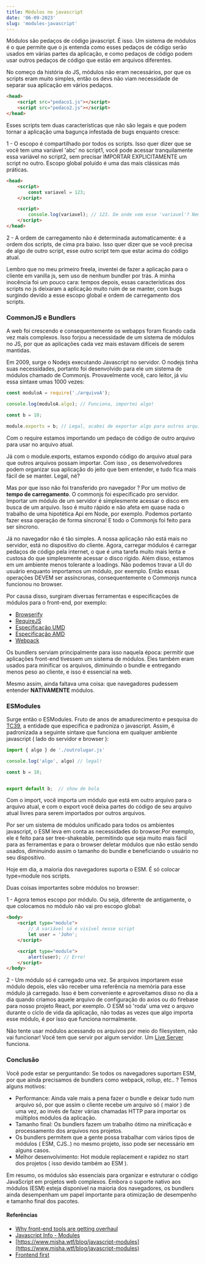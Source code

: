 ```yaml
---
title: Módulos no javascript
date: '06-09-2023'
slug: 'modules-javascript'
---
```


Módulos são pedaços de código javascript. É isso. Um sistema de módulos é o que permite que o js entenda como esses pedaços de código serão usados em várias partes da aplicação, e como pedaços de código podem usar outros pedaços de código que estão em arquivos diferentes.

No começo da história do JS, módulos não eram necessários, por que os scripts eram muito simples, então os devs não viam necessidade de separar sua aplicação em vários pedaços.

```html
<head>
	<script src="pedaco1.js"></script>
	<script src="pedaco2.js"></script>
</head>
```

Esses scripts tem duas características que não são legais e que podem tornar a aplicação uma bagunça infestada de bugs enquanto cresce:

1 - O escopo é compartilhado por todos os scripts. Isso quer dizer que se você tem uma variável 'abc' no script1, você pode acessar tranquilamente essa variável no script2, sem precisar IMPORTAR EXPLICITAMENTE um script no outro. Escopo global poluído é uma das mais clássicas más práticas.

```html
<head>
	<script>
		const variavel = 123;
	</script>

	<script>
		console.log(variavel); // 123. De onde vem esse 'variavel'? Nem importei nada...
	</script>
</head>
```

2 - A ordem de carregamento não é determinada automaticamente: é a ordem dos scripts, de cima pra baixo. Isso quer dizer que se você precisa de algo de outro script, esse outro script tem que estar acima do código atual.

Lembro que no meu primeiro freela, inventei de fazer a aplicação para o cliente em vanilla js, sem uso de nenhum bundler por trás. A minha inocência foi um pouco cara: tempos depois, essas características dos scripts no js deixaram a aplicação muito ruim de se manter, com bugs surgindo devido a esse escopo global e ordem de carregamento dos scripts.

### CommonJS e Bundlers

A web foi crescendo e consequentemente os webapps foram ficando cada vez mais complexos. Isso forjou a necessidade de um sistema de módulos no JS, por que as aplicações cada vez mais estavam difíceis de serem mantidas.

Em 2009, surge o Nodejs executando Javascript no servidor. O nodejs tinha suas necessidades, portanto foi desenvolvido para ele um sistema de módulos chamado de Commonjs. Provavelmente você, caro leitor, já viu essa sintaxe umas 1000 vezes:

```js
const moduloA = require('./arquivoA');

console.log(moduloA.algo); // Funciona, importei algo!

const b = 10;

module.exports = b; // Legal, acabei de exportar algo para outros arquivos usarem!
```

Com o require estamos importando um pedaço de código de outro arquivo para usar no arquivo atual.

Já com o module.exports, estamos expondo código do arquivo atual para que outros arquivos possam importar.
Com isso , os desenvolvedores podem organizar sua aplicação do jeito que bem entender, e tudo fica mais fácil de se manter. Legal, né?

Mas por que isso não foi transferido pro navegador ? Por um motivo de **tempo de carregamento**. O commonjs foi especificado pro servidor. Importar um módulo de um servidor é simplesmente acessar o disco em busca de um arquivo. Isso é muito rápido e não afeta em quase nada o trabalho de uma hipotética Api em Node, por exemplo. Podemos portanto fazer essa operação de forma síncrona! E todo o Commonjs foi feito para ser síncrono.

Já no navegador não é tão simples. A nossa aplicação não está mais no servidor, está no dispositivo do cliente. Agora, carregar módulos é carregar pedaços de código pela internet, o que é uma tarefa muito mais lenta e custosa do que simplesmente acessar o disco rígido. Além disso, estamos em um ambiente menos tolerante a loadings. Não podemos travar a UI do usuário enquanto importamos um módulo, por exemplo. Então essas operações DEVEM ser assíncronas, consequentemente o Commonjs nunca funcionou no browser.

Por causa disso, surgiram diversas ferramentas e especificações de módulos para o front-end, por exemplo:

- [Browserify](https://browserify.org)
- [RequireJS](https://requirejs.org)
- [Especificação UMD](https://github.com/umdjs/umd)
- [Especificação AMD](https://requirejs.org/docs/whyamd.html)
- [Webpack](https://github.com/webpack/webpack)

Os bundlers serviam principalmente para isso naquela época: permitir que aplicações front-end tivessem um sistema de módulos. Eles também eram usados para minificar os arquivos, diminuindo o bundle e entregando menos peso ao cliente, e isso é essencial na web.

Mesmo assim, ainda faltava uma coisa: que navegadores pudessem entender **NATIVAMENTE** módulos.

### ESModules

Surge então o ESModules. Fruto de anos de amadurecimento e pesquisa do [TC39](https://tc39.es), a entidade que especifica e padroniza o javascript. Assim, é padronizada a seguinte sintaxe que funciona em qualquer ambiente javascript ( lado do servidor e browser ):

```js
import { algo } de './outrolugar.js'

console.log('algo', algo) // legal!

const b = 10;


export default b;  // show de bola

```

Com o import, você importa um módulo que está em outro arquivo para o arquivo atual, e com o export você deixa partes do código de seu arquivo atual livres para serem importados por outros arquivos.

Por ser um sistema de módulos unificado para todos os ambientes javascript, o ESM leva em conta as necessidades do browser.Por exemplo, ele é feito para ser tree-shakeable, permitindo que seja muito mais fácil para as ferramentas e para o browser deletar módulos que não estão sendo usados, diminuindo assim o tamanho do bundle e beneficiando o usuário no seu dispositivo.

Hoje em dia, a maioria dos navegadores suporta o ESM. É só colocar type=module nos scripts.

Duas coisas importantes sobre módulos no browser:

1 - Agora temos escopo por módulo. Ou seja, diferente de antigamente, o que colocamos no módulo não vai pro escopo global:

```html
<body>
	<script type="module">
		// A variável só é visível nesse script
		let user = 'John';
	</script>

	<script type="module">
		alert(user); // Erro!
	</script>
</body>
```

2 - Um módulo só é carregado uma vez. Se arquivos importarem esse módulo depois, eles vão receber uma referência na memória para esse módulo já carregado. Isso é bem conveniente e aproveitamos disso no dia a dia quando criamos aquele arquivo de configuração do axios ou do firebase para nosso projeto React, por exemplo. O ESM só 'roda' uma vez o arquvo durante o ciclo de vida da aplicação, não todas as vezes que algo importa esse módulo, é por isso que funciona normalmente.

Não tente usar módulos acessando os arquivos por meio do filesystem, não vai funcionar! Você tem que servir por algum servidor. Um [Live Server](https://marketplace.visualstudio.com/items?itemName=ritwickdey.LiveServer) funciona.

### Conclusão

Você pode estar se perguntando: Se todos os navegadores suportam ESM, por que ainda precisamos de bundlers como webpack, rollup, etc.. ? Temos alguns motivos:

- Performance: Ainda vale mais a pena fazer o bundle e deixar tudo num arquivo só, por que assim o cliente recebe um arquivo só ( maior ) de uma vez, ao invés de fazer várias chamadas HTTP para importar os múltiplos módulos da aplicação.
- Tamanho final: Os bundlers fazem um trabalho ótimo na minificação e processamento dos arquivos nos projetos.
- Os bundlers permitem que a gente possa trabalhar com vários tipos de módulos ( ESM, CJS..) no mesmo projeto, isso pode ser necessário em alguns casos.
- Melhor desenvolvimento: Hot module replacement e rapidez no start dos projetos ( isso devido também ao ESM ).

Em resumo, os módulos são essenciais para organizar e estruturar o código JavaScript em projetos web complexos. Embora o suporte nativo aos módulos (ESM) esteja disponível na maioria dos navegadores, os bundlers ainda desempenham um papel importante para otimização de desempenho e tamanho final dos pacotes.

#### Referências

- [Why front-end tools are getting overhaul](https://www.youtube.com/watch?v=5F_k9q9HbAc)
- [Javascript Info - Modules](https://javascript.info/modules)
- [https://www.misha.wtf/blog/javascript-modules](https://www.misha.wtf/blog/javascript-modules)
- [Frontend first](https://www.youtube.com/watch?t=1740&v=j1s_3zytAcM&feature=youtu.be)
